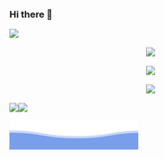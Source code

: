 ### Hi there 👋

![](https://visitor-badge.laobi.icu/badge?page_id=ParajuliBkrm.readme)

<p align="center">
  <img src="https://spotify-readme-three-theta.vercel.app/api?theme=dark&rainbow=true" />
</p>
<p align="center">
  <img src="https://github-readme-streak-stats.herokuapp.com/?user=parajulibkrm&theme=algolia" />
</p>
<p align="center">
  <img src="https://activity-graph.herokuapp.com/graph?username=parajulibkrm&custom_title=Bikram%27s%20Contribution%20Graph&theme=react-dark" />
</p>

<a href="https://github.com/Parajulibkrm"><img height="137px" src="https://github-readme-stats.vercel.app/api?username=Parajulibkrm&hide_title=true&hide_border=true&show_icons=true&include_all_commits=true&count_private=true&line_height=21&theme=algolia" /><!-- wi*quL3fcV --><img height="137px" src="https://github-readme-stats.vercel.app/api/top-langs/?username=Parajulibkrm&hide_title=true&hide_border=true&layout=compact&langs_count=6&theme=algolia" /></a>


![](assets/bottom_header.svg)
